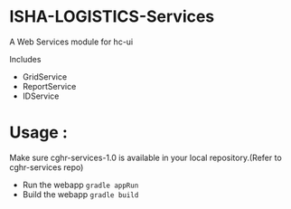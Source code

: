 ISHA-LOGISTICS-Services  
=============


A Web  Services module for hc-ui

Includes

* GridService
* ReportService
* IDService

Usage :
=======

Make sure cghr-services-1.0 is available in your local repository.(Refer to cghr-services repo)

* Run the webapp `gradle appRun`
* Build the webapp `gradle build`


